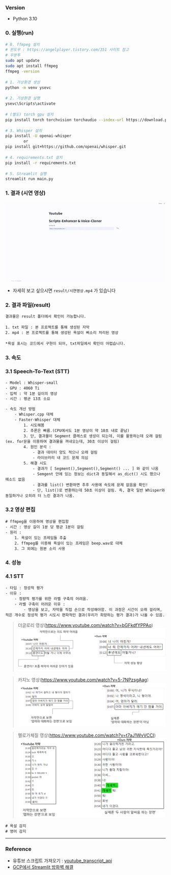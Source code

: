 ### Version

- Python 3.10

### 0. 실행(run)

```bash
# 0. ffmpeg 설치 
# 윈도우 : https://angelplayer.tistory.com/351 사이트 참고
# 우분투
sudo apt update
sudo apt install ffmpeg
ffmpeg -version

# 1. 가상환경 생성
python -m venv ysevc

# 2. 가상환경 실행
ysevc\Scripts\activate

# (별도) torch gpu 설치 
pip install torch torchvision torchaudio --index-url https://download.pytorch.org/whl/cu121

# 3. Whisper 설치
pip install -U openai-whisper
        or
pip install git+https://github.com/openai/whisper.git

# 4. requirements.txt 설치
pip install -r requirements.txt  

# 5. Streamlit 실행
streamlit run main.py
```

### 1. 결과 (시연 영상)

![video](img/시연영상.gif)

- 자세히 보고 싶으시면 `result/시연영상.mp4` 가 있습니다


### 2. 결과 파일(result)

```bash
결과물은 result 폴더에서 확인이 가능합니다.

1. txt 파일 : 본 프로젝트를 통해 생성된 자막
2. mp4 : 본 프로젝트를 통해 생성된 욕설이 삐소리 처리된 영상

*욕설 표시는 코드에서 구현이 되어, txt파일에서 확인이 어렵습니다.
```

### 3. 속도

### 3.1 Speech-To-Text (STT)

```bash
- Model : Whisper-small
- GPU : 4060 Ti
- 입력 : 약 1분 길이의 영상
- 시간 : 평균 13초 소요
```

```
- 속도 개선 방법
    - Whisper.cpp 대체
    - Faster-Whisper 대체 
        1. 시도해봄
        2. 추론은 빠름.(CPU에서도 1분 영상이 약 10초 내로 끝남) 
        3. 단, 결과물이 Segment 클래스로 생성이 되는데, 이를 활용하는데 오래 걸림(ex. for문을 이용하여 결과물을 꺼내오는데, 30초 이상이 걸림)
        4. 원인 분석 : 
            - 결과 데이터 양도 적으나 오래 걸림
            - 라이브러리 내 코드 문제 의심
        5. 해결 시도
            - 결과가 [ Segment(),Segment(),Segment() ... ] 와 같이 나옴
            - Semgent 안에 있는 정보는 dict과 동일해서 as_dict() 시도 했으나 메소드 없음
            - 결과를 list() 변환하면 추후 사용에 속도에 문제 없음을 확인!
            - 단, list()로 변환하는데 50초 이상이 걸림. 즉, 결국 일반 Whisper와 동일하거나 오히려 더 느린 결과가 나옴.
```

### 3.2 영상 편집

```
# ffmpeg을 이용하여 영상을 편집함
- 시간 : 영상 길이 1분 당 평균 1분이 걸림
- 원리 : 
    1. 욕설이 있는 프레임들 추출
    2. ffmpeg를 이용해 욕설이 있는 프레임은 beep.wav로 대체
    3. 그 외에는 원본 소리 사용
```

### 4. 성능

### 4.1 STT

```
- 타입 : 정성적 평가
- 이유 : 
    - 정량적 평가를 위한 라벨 구축의 어려움.
    - 라벨 구축이 어려운 이유 : 
        - 영상을 보고, 자막을 직접 손으로 작성해야함. 이 과정은 시간이 오래 걸리며, 적은 개수로 정성적 평가 시도시 편파적인 결과(우리가 희망하는 평가 결과)가 나올 수 있음. 
```

> 더글로리 영상(https://www.youtube.com/watch?v=bGFkdfYPPAo)
![image](img/성능비교1.png)

> 카지노 영상(https://www.youtube.com/watch?v=5-7NPzsgAag)
![image](img/성능비교2.png)

> 멜로가체질 영상(https://www.youtube.com/watch?v=t7aJ1WvVCCI)
![image](img/성능비교3.png)

```
# 욕설 감지
# 영어 감지 
```

---

### Reference

- 유튜브 스크립트 가져오기 : [youtube_transcript_api](https://github.com/jdepoix/youtube-transcript-api)
- [GCP에서 Streamlit 방화벽 해결](https://velog.io/@bandi12/GCP%EC%97%90%EC%84%9C-streamlit-%EC%8B%A4%ED%96%89%ED%95%98%EA%B8%B0)